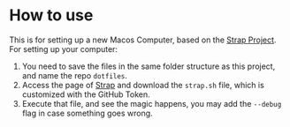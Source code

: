 # How to use

This is for setting up a new Macos Computer, based on the [Strap Project](https://github.com/MikeMcQuaid/strap).
For setting up your computer:
1. You need to save the files in the same folder structure as this project, and name the repo `dotfiles`.
2. Access the page of [Strap](https://macos-strap.herokuapp.com/) and download the `strap.sh` file, which is customized with the GitHub Token.
3. Execute that file, and see the magic happens, you may add the `--debug` flag in case something goes wrong.
